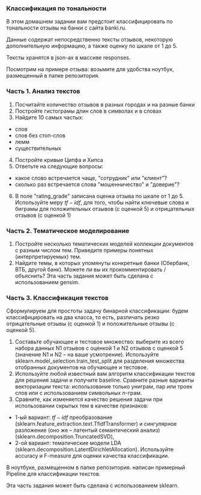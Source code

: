 ### Классификация по тональности
В этом домашнем задании вам предстоит классифицировать по тональности отзывы на банки с сайта banki.ru.

Данные содержат непосредственно тексты отзывов, некоторую дополнительную информацию, а также оценку по шкале от 1 до 5.

Тексты хранятся в json-ах в массиве responses.

Посмотрим на примере отзыва: возьмите для удобства ноутбук, размещенный в папке репозитория.


### Часть 1. Анализ текстов
1. Посчитайте количество отзывов в разных городах и на разные банки
2. Постройте гистограмы длин слов в символах и в словах
3. Найдите 10 самых частых:
- слов
- слов без стоп-слов
- лемм
- существительных

4. Постройте кривые Ципфа и Хипса
5. Ответьте на следующие вопросы:
- какое слово встречается чаще, "сотрудник" или "клиент"?
- сколько раз встречается слова "мошенничество" и "доверие"?

6. В поле "rating_grade" записана оценка отзыва по шкале от 1 до 5. Используйте меру $tf-idf$, для того, чтобы найти ключевые слова и биграмы для положительных отзывов (с оценкой 5) и отрицательных отзывов (с оценкой 1)

### Часть 2. Тематическое моделирование
1. Постройте несколько тематических моделей коллекции документов с разным числом тем. Приведите примеры понятных (интерпретируемых) тем.
2. Найдите темы, в которых упомянуты конкретные банки (Сбербанк, ВТБ, другой банк). Можете ли вы их прокомментировать / объяснить?
Эта часть задания может быть сделана с использованием gensim.

### Часть 3. Классификация текстов
Сформулируем для простоты задачу бинарной классификации: будем классифицировать на два класса, то есть, различать резко отрицательные отзывы (с оценкой 1) и положительные отзывы (с оценкой 5).

1. Составьте обучающее и тестовое множество: выберите из всего набора данных N1 отзывов с оценкой 1 и N2 отзывов с оценкой 5 (значение N1 и N2 – на ваше усмотрение). Используйте sklearn.model_selection.train_test_split для разделения множества отобранных документов на обучающее и тестовое.
2. Используйте любой известный вам алгоритм классификации текстов для решения задачи и получите baseline. Сравните разные варианты векторизации текста: использование только униграм, пар или троек слов или с использованием символьных $n$-грам.
3. Сравните, как изменяется качество решения задачи при использовании скрытых тем в качестве признаков:
- 1-ый вариант: $tf-idf$ преобразование (sklearn.feature_extraction.text.TfidfTransformer) и сингулярное разложение (оно же – латентый семантический анализ) (sklearn.decomposition.TruncatedSVD),
- 2-ой вариант: тематические модели LDA (sklearn.decomposition.LatentDirichletAllocation).
Используйте accuracy и F-measure для оценки качества классификации.

В ноутбуке, размещенном в папке репозитория. написан примерный Pipeline для классификации текстов.

Эта часть задания может быть сделана с использованием sklearn.
